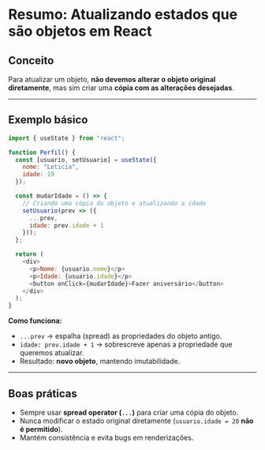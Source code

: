 # Resumo: Atualizando estados que são objetos em React

## Conceito
Para atualizar um objeto, **não devemos alterar o objeto original diretamente**, mas sim criar uma **cópia com as alterações desejadas**.

---

## Exemplo básico

```javascript
import { useState } from "react";

function Perfil() {
  const [usuario, setUsuario] = useState({
    nome: "Leticia",
    idade: 19
  });

  const mudarIdade = () => {
    // Criando uma cópia do objeto e atualizando a idade
    setUsuario(prev => ({
      ...prev,
      idade: prev.idade + 1
    }));
  };

  return (
    <div>
      <p>Nome: {usuario.nome}</p>
      <p>Idade: {usuario.idade}</p>
      <button onClick={mudarIdade}>Fazer aniversário</button>
    </div>
  );
}
```

**Como funciona:**

- `...prev` → espalha (spread) as propriedades do objeto antigo.  
- `idade: prev.idade + 1` → sobrescreve apenas a propriedade que queremos atualizar.  
- Resultado: **novo objeto**, mantendo imutabilidade.

---

## Boas práticas

- Sempre usar **spread operator (`...`)** para criar uma cópia do objeto.  
- Nunca modificar o estado original diretamente (`usuario.idade = 20` **não é permitido**).  
- Mantém consistência e evita bugs em renderizações.

